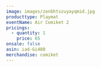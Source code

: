 ```yaml
---
image: images/zenbhtszuyayqmid.jpg
producttype: Playmat
eventName: Air Comiket 2
pricings:
  - quantity: 1
    price: 65
onsale: false
asin: iad-Gi480
merchandise: comiket
---
```

